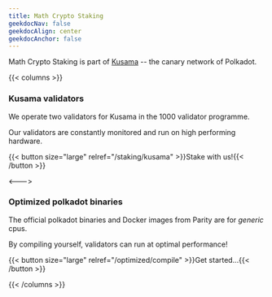 ```yaml
---
title: Math Crypto Staking
geekdocNav: false
geekdocAlign: center
geekdocAnchor: false
---
```


<!-- Welcome at Math Crypto Staking.  -->

Math Crypto Staking is part of [Kusama](https://kusama.network/) -- the canary network of Polkadot.

{{< columns >}}

### Kusama validators

We operate two validators for Kusama in the 1000 validator programme.

Our validators are constantly monitored and run on high performing hardware. 

{{< button size="large" relref="/staking/kusama" >}}Stake with us!{{< /button >}}

<--->

### Optimized polkadot binaries

The official polkadot binaries and Docker images from Parity are for *generic* cpus.

By compiling yourself, validators can run at optimal performance!

{{< button size="large" relref="/optimized/compile" >}}Get started...{{< /button >}}

{{< /columns >}}

